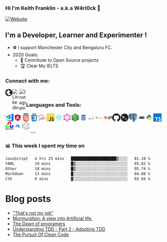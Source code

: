 ### Hi I'm Keith Franklin -  a.k.a W4rl0ck 👋
[![Website](https://img.shields.io/website?label=keithfranklin.xyz&style=for-the-badge&url=https%3A%2F%2Fkeithfranklin.xyz)](https://keithfranklin.xyz)

## I'm a Developer, Learner and Experimenter !
- ⚽️  I support Manchester City and Bengaluru FC.
-  2020 Goals: 
    - 🥅 Contribute to Open Source projects
    - 🏆 Clear My IELTS


### Connect with me:

[<img align="left" alt="keithfraknlin.xyz" width="22px" src="https://raw.githubusercontent.com/iconic/open-iconic/master/svg/globe.svg" />][website]
[<img align="left" alt="LinkedIn" width="22px" src="https://cdn.jsdelivr.net/npm/simple-icons@v3/icons/linkedin.svg" />][linkedin]
[<img align="left" alt="Instagram" width="22px" src="https://cdn.jsdelivr.net/npm/simple-icons@v3/icons/instagram.svg" />][instagram]

<br />

### Languages and Tools:

[<img align="left" alt="Visual Studio Code" width="26px" src="https://raw.githubusercontent.com/github/explore/80688e429a7d4ef2fca1e82350fe8e3517d3494d/topics/visual-studio-code/visual-studio-code.png" />][tag]
[<img align="left" alt="Angular" width="26px" src="https://raw.githubusercontent.com/github/explore/361e2821e2dea67711cde99c9c40ed357061cf27/topics/angular/angular.png" />][tag]
[<img align="left" alt="HTML5" width="26px" src="https://raw.githubusercontent.com/github/explore/80688e429a7d4ef2fca1e82350fe8e3517d3494d/topics/html/html.png" />][tag]
[<img align="left" alt="CSS3" width="26px" src="https://raw.githubusercontent.com/github/explore/80688e429a7d4ef2fca1e82350fe8e3517d3494d/topics/css/css.png" />][tag]
[<img align="left" alt="Sass" width="26px" src="https://raw.githubusercontent.com/github/explore/80688e429a7d4ef2fca1e82350fe8e3517d3494d/topics/sass/sass.png" />][tag]
[<img align="left" alt="JavaScript" width="26px" src="https://raw.githubusercontent.com/github/explore/80688e429a7d4ef2fca1e82350fe8e3517d3494d/topics/javascript/javascript.png" />][tag]
[<img align="left" alt="React" width="26px" src="https://raw.githubusercontent.com/github/explore/80688e429a7d4ef2fca1e82350fe8e3517d3494d/topics/react/react.png" />][tag]
[<img align="left" alt="GraphQL" width="26px" src="https://raw.githubusercontent.com/github/explore/80688e429a7d4ef2fca1e82350fe8e3517d3494d/topics/graphql/graphql.png" />][tag]
[<img align="left" alt="Node.js" width="26px" src="https://raw.githubusercontent.com/github/explore/80688e429a7d4ef2fca1e82350fe8e3517d3494d/topics/nodejs/nodejs.png" />][tag]
[<img align="left" alt="SQL" width="26px" src="https://raw.githubusercontent.com/github/explore/80688e429a7d4ef2fca1e82350fe8e3517d3494d/topics/sql/sql.png" />][tag]
[<img align="left" alt="MySQL" width="26px" src="https://raw.githubusercontent.com/github/explore/80688e429a7d4ef2fca1e82350fe8e3517d3494d/topics/mysql/mysql.png" />][tag]
[<img align="left" alt="MongoDB" width="26px" src="https://raw.githubusercontent.com/github/explore/80688e429a7d4ef2fca1e82350fe8e3517d3494d/topics/mongodb/mongodb.png" />][tag]
[<img align="left" alt="Git" width="26px" src="https://raw.githubusercontent.com/github/explore/80688e429a7d4ef2fca1e82350fe8e3517d3494d/topics/git/git.png" />][tag]
[<img align="left" alt="GitHub" width="26px" src="https://raw.githubusercontent.com/github/explore/78df643247d429f6cc873026c0622819ad797942/topics/github/github.png" />][tag]
[<img align="left" alt="Terminal" width="26px" src="https://raw.githubusercontent.com/github/explore/80688e429a7d4ef2fca1e82350fe8e3517d3494d/topics/terminal/terminal.png" />][tag]
[<img align="left" alt="postgreSQL" width="26px" src="https://raw.githubusercontent.com/github/explore/361e2821e2dea67711cde99c9c40ed357061cf27/topics/postgresql/postgresql.png" />][tag]
[<img align="left" alt="go Lang" width="26px" src="https://raw.githubusercontent.com/github/explore/361e2821e2dea67711cde99c9c40ed357061cf27/topics/go/go.png" />][tag]
[<img align="left" alt="python" width="26px" src="https://raw.githubusercontent.com/github/explore/361e2821e2dea67711cde99c9c40ed357061cf27/topics/python/python.png" />][tag]
[<img align="left" alt="TypeScript" width="26px" src="https://raw.githubusercontent.com/github/explore/361e2821e2dea67711cde99c9c40ed357061cf27/topics/typescript/typescript.png" />][tag]
[<img align="left" alt="OpenCv" width="26px" src="https://raw.githubusercontent.com/github/explore/361e2821e2dea67711cde99c9c40ed357061cf27/topics/opencv/opencv.png" />][tag]
[<img align="left" alt="Azure" width="26px" src="https://raw.githubusercontent.com/github/explore/361e2821e2dea67711cde99c9c40ed357061cf27/topics/azure/azure.png" />][tag]
[<img align="left" alt="Electron" width="26px" src="https://raw.githubusercontent.com/github/explore/361e2821e2dea67711cde99c9c40ed357061cf27/topics/electron/electron.png" />][tag]

<br />
<br />
<br />
---

### 📊  This week I spent my time on 
<!--START_SECTION:waka-->
```text
JavaScript   4 hrs 25 mins   ████████████████████▒░░░░   81.10 % 
YAML         19 mins         █▒░░░░░░░░░░░░░░░░░░░░░░░   05.82 % 
Other        18 mins         █▒░░░░░░░░░░░░░░░░░░░░░░░   05.74 % 
Markdown     13 mins         █░░░░░░░░░░░░░░░░░░░░░░░░   04.08 % 
CSV          9 mins          ▓░░░░░░░░░░░░░░░░░░░░░░░░   02.94 % 
```
<!--END_SECTION:waka-->

# Blog posts
<!-- BLOG-POST-LIST:START -->
- ["That's not my job"](http://feedproxy.google.com/~r/keithfranklin/INet/~3/OeUWEGt20vo/thats-not-my-job.html)
- [Murmuration: A view into Artificial life.](http://feedproxy.google.com/~r/keithfranklin/INet/~3/K2t6anWZZoE/murmuration-view-into-artificial-life.html)
- [The Dawn of programers](http://feedproxy.google.com/~r/keithfranklin/INet/~3/G8qzcUcEkXs/the-dawn-of-programers.html)
- [Understanding TDD - Part 2 - Adopting TDD](http://feedproxy.google.com/~r/keithfranklin/INet/~3/Xh70vLXQO2A/understanding-tdd-part-2-adopting-tdd.html)
- [The Pursuit Of Clean Code](http://feedproxy.google.com/~r/keithfranklin/INet/~3/MmOtrEUdGeg/the-pursuit-of-clean-code.html)
<!-- BLOG-POST-LIST:END -->

[website]: https://keithfranklin.xyz
[instagram]: https://instagram.com/keith_frank1in
[linkedin]: https://www.linkedin.com/in/keith-frankl1n/
[tag]: https://keithfranklin.xyz
